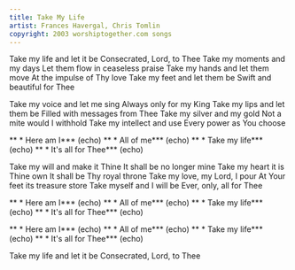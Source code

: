 ```yaml
---
title: Take My Life
artist: Frances Havergal, Chris Tomlin
copyright: 2003 worshiptogether.com songs
---
```

Take my life and let it be
Consecrated, Lord, to Thee
Take my moments and my days
Let them flow in ceaseless praise
Take my hands and let them move
At the impulse of Thy love
Take my feet and let them be
Swift and beautiful for Thee

Take my voice and let me sing
Always only for my King
Take my lips and let them be
Filled with messages from Thee
Take my silver and my gold
Not a mite would I withhold
Take my intellect and use
Every power as You choose

 ** * Here am I***   (echo)
 ** * All of me***   (echo)
 ** * Take my life***   (echo)
 ** * It's all for Thee***   (echo)

Take my will and make it Thine
It shall be no longer mine
Take my heart it is Thine own
It shall be Thy royal throne
Take my love, my Lord, I pour
At Your feet its treasure store
Take myself and I will be
Ever, only, all for Thee

 ** * Here am I***   (echo)
 ** * All of me***   (echo)
 ** * Take my life***   (echo)
 ** * It's all for Thee***   (echo)

 ** * Here am I***   (echo)
 ** * All of me***   (echo)
 ** * Take my life***   (echo)
 ** * It's all for Thee***   (echo)

Take my life and let it be
Consecrated, Lord, to Thee